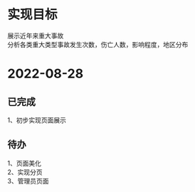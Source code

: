 # 实现目标
展示近年来重大事故  
分析各类重大类型事故发生次数，伤亡人数，影响程度，地区分布

# 2022-08-28  
## 已完成
1、初步实现页面展示

## 待办
1、页面美化  
2、实现分页  
3、管理员页面  